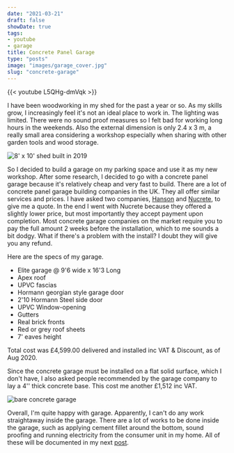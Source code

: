```yaml
---
date: "2021-03-21"
draft: false
showDate: true
tags:
- youtube
- garage
title: Concrete Panel Garage
type: "posts"
image: "images/garage_cover.jpg"
slug: "concrete-garage"
---
```


{{< youtube L5QHg-dmVqk >}}

I have been woodworking in my shed for the past a year or so. As my skills grow, I increasingly feel it's not an ideal place to work in. The lighting was limited. There were no sound proof measures so I felt bad for working long hours in the weekends. Also the external dimension is only 2.4 x 3 m, a really small area considering a workshop especially when sharing with other garden tools and wood storage.

![8' x 10' shed built in 2019](/imgs/shed.jpg)

So I decided to build a garage on my parking space and use it as my new workshop. After some research, I decided to go with a concrete panel garage because it's relatively cheap and very fast to build. There are a lot of concrete panel garage building companies in the UK. They all offer similar services and prices. I have asked two companies, [Hanson]([https://www.hansonconcretegarages.co.uk/](https://www.hansonconcretegarages.co.uk/)) and [Nucrete]([https://nucrete.co.uk/](https://nucrete.co.uk/)), to give me a quote. In the end I went with Nucrete because they offered a slightly lower price, but most importantly they accept payment upon completion. Most concrete garage companies on the market require you to pay the full amount 2 weeks before the installation, which to me sounds a bit dodgy. What if there's a problem with the install? I doubt they will give you any refund.

Here are the specs of my garage.

- Elite garage @ 9'6 wide x 16'3 Long
- Apex roof
- UPVC fascias
- Hormann georgian style garage door
- 2'10 Hormann Steel side door
- UPVC Window-opening
- Gutters
- Real brick fronts
- Red or grey roof sheets
- 7' eaves height

Total cost was £4,599.00 delivered and installed inc VAT & Discount, as of Aug 2020.

Since the concrete garage must be installed on a flat solid surface, which I don't have, I also asked people recommended by the garage company to lay a 4'' thick concrete base. This cost me another £1,512 inc VAT.

![bare concrete garage](/images/garage_cover.jpg)

Overall, I'm quite happy with garage. Apparently, I can't do any work straightaway inside the garage. There are a lot of works to be done inside the garage, such as applying cement fillet around the bottom, sound proofing and running electricity from the consumer unit in my home. All of these will be documented in my next [post](/projects/garage-conversion).
